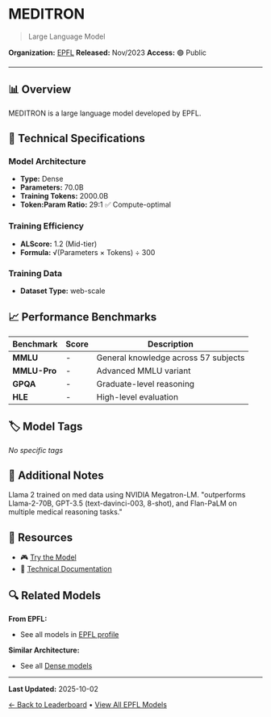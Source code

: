 # MEDITRON

> Large Language Model

**Organization:** [EPFL](../../labs/epfl.md)
**Released:** Nov/2023
**Access:** 🟢 Public

---

## 📊 Overview

MEDITRON is a large language model developed by EPFL.

## 🔧 Technical Specifications

### Model Architecture
- **Type:** Dense
- **Parameters:** 70.0B
- **Training Tokens:** 2000.0B
- **Token:Param Ratio:** 29:1 ✅ Compute-optimal

### Training Efficiency
- **ALScore:** 1.2 (Mid-tier)
- **Formula:** √(Parameters × Tokens) ÷ 300

### Training Data
- **Dataset Type:** web-scale

## 📈 Performance Benchmarks

| Benchmark | Score | Description |
|-----------|-------|-------------|
| **MMLU** | - | General knowledge across 57 subjects |
| **MMLU-Pro** | - | Advanced MMLU variant |
| **GPQA** | - | Graduate-level reasoning |
| **HLE** | - | High-level evaluation |

## 🏷️ Model Tags

_No specific tags_

## 📝 Additional Notes

Llama 2 trained on med data using NVIDIA Megatron-LM. "outperforms Llama-2-70B, GPT-3.5 (text-davinci-003, 8-shot), and Flan-PaLM on multiple medical reasoning tasks."

## 🔗 Resources

- 🎮 [Try the Model](https://huggingface.co/epfl-llm/meditron-70b)
- 📄 [Technical Documentation](https://arxiv.org/abs/2311.16079)

## 🔍 Related Models

**From EPFL:**
- See all models in [EPFL profile](../../labs/epfl.md)

**Similar Architecture:**
- See all [Dense models](../../architectures/dense.md)

---

**Last Updated:** 2025-10-02

[← Back to Leaderboard](../../README.md) • [View All EPFL Models](../../labs/epfl.md)

